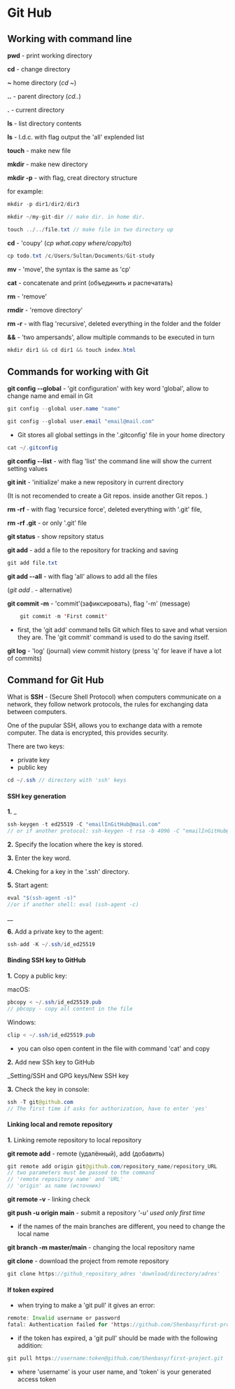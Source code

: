 # Git Hub

## Working with command line

**pwd** - print working directory

**cd** - change directory

**~** home directory (_cd ~_)

**..** - parent directory (_cd.._)

**.** - current directory

**ls** - list directory contents

**ls** - l.d.c. with flag output the 'all' explended list

**touch** - make new file

**mkdir** - make new directory

**mkdir -p** - with flag, creat directory structure

for example:
```java
mkdir -p dir1/dir2/dir3

mkdir ~/my-git-dir // make dir. in home dir.

touch ../../file.txt // make file in two directory up
```

**cd** - 'coupy' (_cp what.copy where/copy/to_)

```java
cp todo.txt /c/Users/Sultan/Documents/Git-study
```

**mv** - 'move', the syntax is the same as 'cp'

**cat** - concatenate and print (объединить и распечатать)

**rm** - 'remove'

**rmdir** - 'remove directory'

**rm -r** - with flag 'recursive', deleted everything in the folder and the folder

<!-- **rm -rf** - with flag 'recursice force', deleted everything with '.git' file -->

**&&** - 'two ampersands', allow multiple commands to be executed in turn

```java
mkdir dir1 && cd dir1 && touch index.html
```
## Commands for working with Git

**git config --global** - 'git configuration' with key word 'global', allow to change name and email in Git
```java
git config --global user.name "name"

git config --global user.email "email@mail.com"
``````
- Git stores all global settings in the '.gitconfig' file in your home directory

```java
cat ~/.gitconfig
```

**git config --list** - with flag 'list' the command line will show the current setting values

**git init** - 'initialize' make a new repository in current directory

(It is not recomended to create a Git repos. inside another Git repos. )

**rm -rf** - with flag 'recursice force', deleted everything with '.git' file, 

**rm -rf .git** - or only '.git' file

**git status** - show repsitory status

**git add** - add a file to the repository for tracking and saving

```java
git add file.txt
```
**git add --all** - with flag 'all' allows to add all the files

(_git add ._ - alternative)

**git  commit -m** - 'commit'(зафиксировать), flag '-m' (message)

```java
    git commit -m 'First commit'
```

- first, the 'git add' command tells Git which files to save and what version they are. The 'git commit' command is used to do the saving 
itself.

**git log** - 'log' (journal) view commit history (press 'q' for leave if have a lot of commits)

## Command for Git Hub

What is **SSH** - (Secure Shell Protocol) when computers communicate on a network, they follow network protocols, the rules for exchanging data between computers.

One of the pupular SSH, allows you to exchange data with a remote computer. The data is encrypted, this provides security.

There are two keys:

- private key
- public key

```java
cd ~/.ssh // directory with 'ssh' keys
```

#### SSH key generation

**1.** _
```java
ssh-keygen -t ed25519 -C "emailInGitHub@mail.com"
// or if another protocol: ssh-keygen -t rsa -b 4096 -C "emailInGitHub@mail.com"
```
**2.** Specify the location where the key is stored.

**3.** Enter the key word.

**4.** Cheking for a key in the '.ssh' directory.

**5.** Start agent:
```java
eval "$(ssh-agent -s)"
//or if another shell: eval (ssh-agent -c)
```
__

**6.** Add a private key to the agent:

```java
ssh-add -K ~/.ssh/id_ed25519
```

#### Binding SSH key to GitHub

**1.** Copy a public key:

macOS: 
```java
pbcopy < ~/.ssh/id_ed25519.pub
// pbcopy - copy all content in the file
```

Windows:
```java
clip < ~/.ssh/id_ed25519.pub
```

- you can olso open content in the file with command 'cat' and copy

**2.** Add new SSh key to GitHub

_Setting/SSH and GPG keys/New SSH key

**3.** Check the key in console:

```java
ssh -T git@github.com
// The first time if asks for authorization, have to enter 'yes'
```

#### Linking local and remote repository

**1.** Linking remote repository to local repository

**git remote add** - remote (удалённый), add (добавить)

```java
git remote add origin git@github.com/repository_name/repository_URL
// two parameters must be passed to the command
// 'remote repository name' and 'URL'
// 'origin' as name (источник)
```

**git remote -v** - linking check

**git push -u origin main** - submit a repository
_'-u' used only first time_

- if the names of the main branches are different, you need to change the local name

**git branch -m master/main** - changing the local repository name

**git clone** - download the project from remote repository

```java
git clone https://github_repository_adres 'download/directory/adres'
```

#### If token expired

- when trying to make a 'git pull' it gives an error:

```java
remote: Invalid username or password
fatal: Authentication failed for 'https://github.com/Shenbasy/first-profect.git
```

- if the token has expired, a 'git pull' should be made with the following addition:

```java
git pull https://username:token@github.com/Shenbasy/first-project.git
```

- where 'username' is your user name, and 'token' is your generated access token
